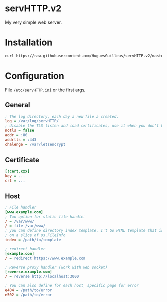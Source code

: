 # servHTTP.v2

My very simple web server.

# Installation

```bash
curl https://raw.githubusercontent.com/HuguesGuilleus/servHTTP.v2/master/install.bash | bash -s
```

# Configuration
File `/etc/servHTTP.ini` or the first args.

## General
```ini
; The log directory, each day a new file a created.
log = /var/log/servHTTP/
; disable the TLS listen and load certificates, use it when you don't have them.
notls = false
addr = :80
addrtls = :443
chalenge = /var/letsencrypt
```


## Certificate
```ini
[!cert.xxx]
key = ...
crt = ...
```

## Host
```ini
; File handler
[www.example.com]
; Two option for static file handler
/ = /var/www/
/ = file /var/www/
; you can define directory index template. I't Go HTML template that is executed
; on a slice of os.FileInfo
index = /path/to/template

; redirect handler
[example.com]
/ = redirect https://www.example.com

; Reverse proxy handler (work with web socket)
[reverse.example.com]
/ = reverse http://localhost:3000

; You can also define for each host, specific page for error
e404 = /path/to/error
e502 = /path/to/error
```
